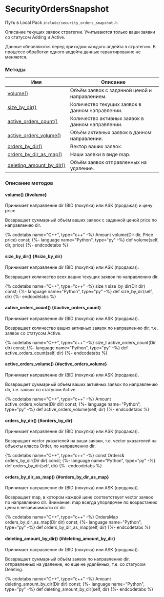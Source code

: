 # SecurityOrdersSnapshot

Путь в Local Pack `include/security_orders_snapshot.h`

Описание текущих заявок стратегии.
Учитываются только ваши заявки со статусом Adding и Active.

Данные обновляются перед приходом каждого апдейта в стратегию.
В процессе обработки одного апдейта данные гарантированно не меняются.

### Методы

| Имя | Описание |
| --- | --- |
| [volume()](#volume) | Объём заявок с заданной ценой и направлением. |
| [size_by_dir()](#size_by_dir) | Количество текущих заявок в данном направлении. |
| [active_orders_count()](#active_orders_count) | Количество активных заявок в данном направлении. |
| [active_orders_volume()](#active_orders_volume) | Объём активных заявок в данном направлении. |
| [orders_by_dir()](#orders_by_dir) | Вектор ваших заявок. |
| [orders_by_dir_as_map()](#orders_by_dir_as_map) | Наши заявки в виде map. |
| [deleting_amount_by_dir()](#deleting_amount_by_dir) | Объём заявок отправленных на удаление. |

### Описание методов

#### volume() {#volume}

Принимает направление dir (BID (покупка) или ASK (продажа)) и цену price.

Возвращает суммарный объём ваших заявок с заданной ценой price по направлению dir.

{% codetabs name="C++", type="c++" -%}
Amount volume(Dir dir, Price price) const;
{%- language name="Python", type="py" -%}
def volume(self, dir, price)
{%- endcodetabs %}

#### size_by_dir() {#size_by_dir}

Принимает направление dir (BID (покупка) или ASK (продажа)).

Возвращает количество всех ваших текущих заявок по направлению dir.

{% codetabs name="C++", type="c++" -%}
size_t size_by_dir(Dir dir) const;
{%- language name="Python", type="py" -%}
def size_by_dir(self, dir)
{%- endcodetabs %}

#### active_orders_count() {#active_orders_count}

Принимает направление dir (BID (покупка) или ASK (продажа)).

Возвращает количество ваших активных заявок по направлению dir, т.е. заявок со статусом Active.

{% codetabs name="C++", type="c++" -%}
size_t active_orders_count(Dir dir) const;
{%- language name="Python", type="py" -%}
def active_orders_count(self, dir)
{%- endcodetabs %}

#### active_orders_volume() {#active_orders_volume}

Принимает направление dir (BID (покупка) или ASK (продажа)).

Возвращает суммарный объём ваших активных заявок по направлению dir, т.е. заявок со статусом Active.

{% codetabs name="C++", type="c++" -%}
Amount active_orders_volume(Dir dir) const;
{%- language name="Python", type="py" -%}
def active_orders_volume(self, dir)
{%- endcodetabs %}

#### orders_by_dir() {#orders_by_dir}

Принимает направление dir (BID (покупка) или ASK (продажа)).

Возвращает vector указателей на ваши заявки, т.е. vector указателей на объекты класса Order, по направлению dir.

{% codetabs name="C++", type="c++" -%}
const Orders& orders_by_dir(Dir dir) const;
{%- language name="Python", type="py" -%}
def orders_by_dir(self, dir)
{%- endcodetabs %}

#### orders_by_dir_as_map() {#orders_by_dir_as_map}

Принимает направление dir (BID (покупка) или ASK (продажа)).

Возвращает map, в котором каждой цене соответствует vector заявок по направлению dir.
Внимание: map всегда упорядочен по возрастанию цены в независимости от dir.

{% codetabs name="C++", type="c++" -%}
OrdersMap orders_by_dir_as_map(Dir dir) const;
{%- language name="Python", type="py" -%}
def orders_by_dir_as_map(self, dir)
{%- endcodetabs %}

#### deleting_amount_by_dir() {#deleting_amount_by_dir}

Принимает направление dir (BID (покупка) или ASK (продажа)).

Возвращает суммарный объём заявок по направлению dir, отправленных на удаление, но еще не удалённых, т.е. со статусом Deleting.

{% codetabs name="C++", type="c++" -%}
Amount deleting_amount_by_dir(Dir dir) const;
{%- language name="Python", type="py" -%}
def deleting_amount_by_dir(self, dir)
{%- endcodetabs %}
